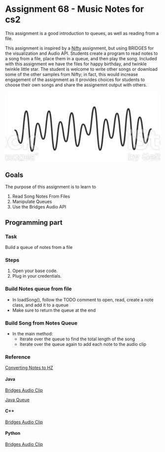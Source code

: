 Assignment 68 - Music Notes for cs2
========================

This assignment is a good introduction to queues, as well as reading from a file.

This assignment is inspired by a  [Nifty](http://nifty.stanford.edu/2015/obourn-stepp-melody-maker/) assignment, but using BRIDGES for the visualization and Audio API. Students create a program to read notes to a song from a file, place them in a queue, and then play the song. Included with this assignment we have the files for happy birthday, and twinkle twinkle little star. The student is welcome to write other songs or download some of the other samples from Nifty; in
fact, this would increase engagement of the assignment as it provides choices
for students to choose their own songs and share the assignemnt output 
with others.  

<img src="./figures/icon.png" alt="image" width="550"></img>


Goals
------
The purpose of this assignment is to learn to
1. Read Song Notes From Files
2. Manipulate Queues
3. Use the Bridges Audio API

Programming part
---------------------
### Task
Build a queue of notes from a file
### Steps
1. Open your base code.
2. Plug in your credentials.
### Build Notes queue from file
- In loadSong(), follow the TODO comment to open, read, create a note class, and add it to a queue
- Make sure to return the queue at the end 
### Build Song from Notes Queue
- In the main method:
    * Iterate over the queue to find the total length of the song
    * Iterate over the queue again to add each note to the audio clip

### Reference
[Converting Notes to HZ](https://en.wikipedia.org/wiki/Piano_key_frequencies)

#### Java
[Bridges Audio Clip](https://bridgesuncc.github.io/doc/java-api/current/html/classbridges_1_1base_1_1_audio_clip.html)

[Java Queue](https://docs.oracle.com/javase/8/docs/api/java/util/Queue.html)

#### C++ 

[Bridges Audio Clip](http://bridgesuncc.github.io/doc/cxx-api/current/html/classbridges_1_1datastructure_1_1_audio_clip.html)

#### Python 

[Bridges Audio Clip](http://bridgesuncc.github.io/doc/python-api/current/html/classbridges_1_1audio__clip_1_1_audio_clip.html)

